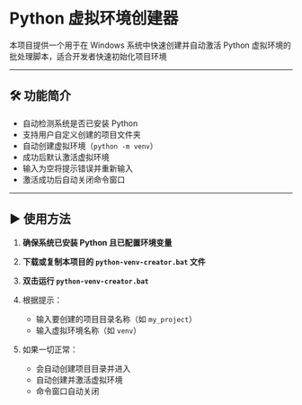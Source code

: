 # Python 虚拟环境创建器

本项目提供一个用于在 Windows 系统中快速创建并自动激活 Python 虚拟环境的批处理脚本，适合开发者快速初始化项目环境

---

## 🛠️ 功能简介

- 自动检测系统是否已安装 Python
- 支持用户自定义创建的项目文件夹
- 自动创建虚拟环境（`python -m venv`）
- 成功后默认激活虚拟环境
- 输入为空将提示错误并重新输入
- 激活成功后自动关闭命令窗口

---

## ▶️ 使用方法

1. **确保系统已安装 Python 且已配置环境变量**

2. **下载或复制本项目的 `python-venv-creator.bat` 文件**

3. **双击运行 `python-venv-creator.bat`**

4. 根据提示：
   - 输入要创建的项目目录名称（如 `my_project`）
   - 输入虚拟环境名称（如 `venv`）

5. 如果一切正常：
   - 会自动创建项目目录并进入
   - 自动创建并激活虚拟环境
   - 命令窗口自动关闭

